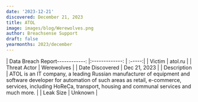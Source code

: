 ```yaml
---
date: '2023-12-21'
discovered: December 21, 2023
title: ATOL
image: images/blog/Werewolves.png
author: Breachsense Support
draft: false
yearmonths: 2023/december
---
```


| Data Breach Report------------:     |:-------------:    | :-----:|
| Victim      | atol.ru      | 
| Threat Actor      | Werewolves      | 
| Date Discovered      | Dec 21, 2023      | 
| Description      | ATOL is an IT company, a leading Russian manufacturer of equipment and software developer for automation of such areas as retail, e-commerce, services, including HoReCa, transport, housing and communal services and much more.      | 
| Leak Size      | Unknown      | 

